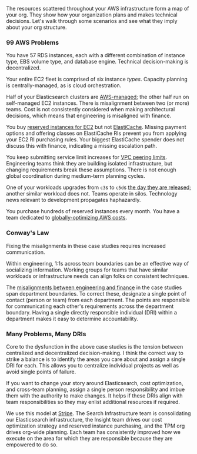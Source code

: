 The resources scattered throughout your AWS infrastructure form a map of your
org. They show how your organization plans and makes technical decisions. Let's
walk through some scenarios and see what they imply about your org structure.

### 99 AWS Problems

You have 57 RDS instances, each with a different combination of instance type,
EBS volume type, and database engine. Technical decision-making is
decentralized.

Your entire EC2 fleet is comprised of six instance _types_. Capacity planning is
centrally-managed, as is cloud orchestration.

Half of your Elasticsearch clusters are
[AWS-managed](https://aws.amazon.com/elasticsearch-service/); the other half run
on self-managed EC2 instances. There is misalignment between two (or more)
teams. Cost is not consistently considered when making architectural decisions,
which means that engineering is misaligned with finance.

You buy
[reserved instances for EC2](https://aws.amazon.com/ec2/pricing/reserved-instances/)
but not
[ElastiCache](https://aws.amazon.com/elasticache/pricing/#Heavy_Utilization_Reserved_Nodes).
Missing payment options and offering classes on ElastiCache RIs prevent you from
applying your EC2 RI purchasing rules. Your biggest ElastiCache spender does not
discuss this with finance, indicating a missing escalation path.

You keep submitting service limit increases for
[VPC peering limits](https://docs.aws.amazon.com/vpc/latest/userguide/amazon-vpc-limits.html#vpc-limits-peering).
Engineering teams think they are building isolated infrastructure, but changing
requirements break these assumptions. There is not enough global coordination
during medium-term planning cycles.

One of your workloads upgrades from `c3`s to `c5d`s
[the day they are released](https://aws.amazon.com/about-aws/whats-new/2018/05/introducing-amazon-ec2-c5d-instances/);
another similar workload does not. Teams operate in silos. Technology news
relevant to development propagates haphazardly.

You purchase hundreds of reserved instances every month. You have a team
dedicated to
[globally-optimizing AWS costs](https://stripe.com/blog/aws-reserved-instances).

### Conway's Law

Fixing the misalignments in these case studies requires increased communication.

Within engineering, 1:1s across team boundaries can be an effective way of
socializing information. Working groups for teams that have similar workloads or
infrastructure needs can align folks on consistent techniques.

The
[misalignments between engineering and finance](https://hyperbo.la/w/engineering-finance-partnership/)
in the case studies span department boundaries. To correct these, designate a
single point of contact (person or team) from each department. The points are
responsible for communicating each other's requirements across the department
boundary. Having a single directly responsible individual (DRI) within a
department makes it easy to determine accountability.

### Many Problems, Many DRIs

Core to the dysfunction in the above case studies is the tension between
centralized and decentralized decision-making. I think the correct way to strike
a balance is to identify the areas you care about and assign a single DRI for
each. This allows you to centralize individual projects as well as avoid single
points of failure.

If you want to change your story around Elasticsearch, cost optimization, and
cross-team planning, assign a single person responsibility and imbue them with
the authority to make changes. It helps if these DRIs align with team
responsibilities so they may enlist additional resources if required.

We use this model at [Stripe](https://stripe.com/jobs). The Search
Infrastructure team is consolidating our Elasticsearch infrastructure, the
Insight team drives our cost optimization strategy and reserved instance
purchasing, and the TPM org drives org-wide planning. Each team has consistently
improved how we execute on the area for which they are responsible because they
are empowered to do so.
